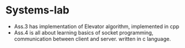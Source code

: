 # Systems-lab

- Ass.3 has implementation of Elevator algorithm, implemented in cpp
- Ass.4 is all about learning basics of socket programming, communication between client and server. written in c language.
